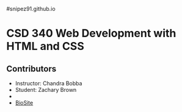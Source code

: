 #snipez91.github.io

# CSD 340 Web Development with HTML and CSS

## Contributors
- Instructor: Chandra Bobba
- Student: Zachary Brown
-
- [BioSite]("./Biositeindex")
